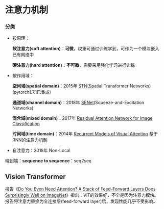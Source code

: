 # 注意力机制

### 分类

- 按原理：

  **软注意力(soft attention)**：**可微**，权重可通过训练学到，可作为一个模块嵌入已有网络中

  **硬注意力(hard attention)**：**不可微**，需要采用强化学习进行训练

- 按作用域：

  **空间域(spatial domain)**：2015年 [STN](https://papers.nips.cc/paper/2015/file/33ceb07bf4eeb3da587e268d663aba1a-Paper.pdf)(Spatial Transformer Networks)(pytorch1.7.1已集成)

  **通道域(channel domain)**：2018年 [SENet](https://openaccess.thecvf.com/content_cvpr_2018/papers/Hu_Squeeze-and-Excitation_Networks_CVPR_2018_paper.pdf)(Squeeze-and-Excitation Networks)

  **混合域(mixed domain)**：2017年 [Residual Attention Network for Image Classification](https://openaccess.thecvf.com/content_cvpr_2017/papers/Wang_Residual_Attention_Network_CVPR_2017_paper.pdf)

  **时间域(time domain)**：2014年 [Recurrent Models of Visual Attention](https://papers.nips.cc/paper/2014/file/09c6c3783b4a70054da74f2538ed47c6-Paper.pdf) 基于RNN的注意力机制

- 自注意力：2018年 Non-Local

端到端：**sequence to sequence**：seq2seq

## Vision Transformer

报告《[Do You Even Need Attention? A Stack of Feed-Forward Layers Does Surprisingly Well on ImageNet](https://github.com/lukemelas/do-you-even-need-attention/blob/main/Do-You-Even-Need-Attention.pdf)》指出：ViT的效果好，不全是因为注意力模块。报告将注意力替换为全连接层(feed-forward layer)后，发现性能几乎不受影响。
